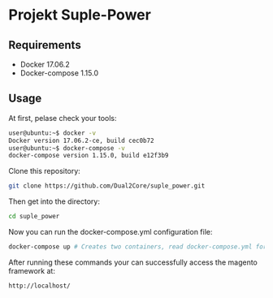 # Projekt Suple-Power

## Requirements
* Docker 17.06.2
* Docker-compose 1.15.0

## Usage

At first, pelase check your tools:
```bash
user@ubuntu:~$ docker -v
Docker version 17.06.2-ce, build cec0b72
user@ubuntu:~$ docker-compose -v
docker-compose version 1.15.0, build e12f3b9
```
Clone this repository:
```bash
git clone https://github.com/Dual2Core/suple_power.git
```
Then get into the directory:
```bash
cd suple_power
```
Now you can run the docker-compose.yml configuration file:
```bash
docker-compose up # Creates two containers, read docker-compose.yml for more info
```
After running these commands your can successfully access the magento framework at:
```bash
http://localhost/
```